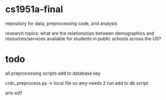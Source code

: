 ﻿# cs1951a-final
 
repository for data, preprocessing code, and analysis
 
research topics: what are the relationships between demographics and resources/services available for students in public schools across the US?

# todo

all preprocessing scripts
    add to database
    key

crdc_preprocess.py
    -> local file so amy needs 2 run add to db script

arts ed?
